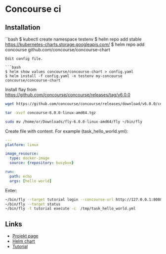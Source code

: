 Concourse ci
============

Installation
------------

``bash
$ kubectl create namespace testenv
$ helm repo add stable https://kubernetes-charts.storage.googleapis.com/
$ helm repo add concourse github.com/concourse/concourse-chart
```
Edit config file.

```bash
$ helm show values concourse/concourse-chart > config.yaml
$ helm install -f config.yaml -n testenv my-concourse  concourse/concourse-chart
```

Install flay from https://github.com/concourse/concourse/releases/tag/v6.0.0

```bash
wget https://github.com/concourse/concourse/releases/download/v6.0.0/concourse-6.0.0-linux-amd64.tgz

tar -xvzf concourse-6.0.0-linux-amd64.tgz

sudo mv /home/or/Downloads/fly-6.0.0-linux-amd64/fly ~/bin/fly
```

Create file with content. For example (task_hello_world.yml):

```yaml
---
platform: linux

image_resource:
  type: docker-image
  source: {repository: busybox}

run:
  path: echo
  args: [hello world]
```

Enter:

```bash
~/bin/fly --target tutorial login --concourse-url http://127.0.0.1:8080 -u test -p test
~/bin/fly --target status
~/bin/fly -t tutorial execute -c  /tmp/task_hello_world.yml

```










Links
-----

* [Projekt page](https://concourse-ci.org/)
* [Helm chart](github.com/concourse/concourse-chart)
* [Tutorial](https://concoursetutorial.com/basics/task-hello-world/)